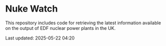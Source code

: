 # Nuke Watch

This repository includes code for retrieving the latest information available on the output of EDF nuclear power plants in the UK.

Last updated: 2025-05-22 04:20